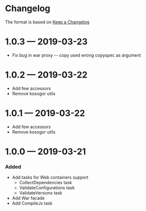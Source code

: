 # Changelog
The format is based on [Keep a Changelog](https://keepachangelog.com/en/1.0.0/)

# 1.0.3 — 2019-03-23
* Fix bug in war proxy -- copy used wrong copyspec as argument

# 1.0.2 — 2019-03-22
* Add few accessors
* Remove kosogor utils

# 1.0.1 — 2019-03-22
* Add few accessors
* Remove kosogor utils

# 1.0.0 — 2019-03-21
### Added
* Add tasks for Web containers support
    * CollectDependencies task
    * ValidateConfigurations task
    * ValidateVersions task
* Add War facade
* Add CompileJs task
